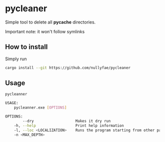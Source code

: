 # pycleaner
Simple tool to delete all __pycache__ directories.

Important note: it won't follow symlinks

## How to install
Simply run
```bash
cargo install --git https://github.com/nullyfae/pycleaner
```

## Usage

```bash
pycleanner

USAGE:
    pycleanner.exe [OPTIONS]

OPTIONS:
        --dry                   Makes it dry run
    -h, --help                  Print help information
    -l, --loc <LOCALIZATION>    Runs the program starting from other path than the current dir
    -n <MAX_DEPTH>
```
